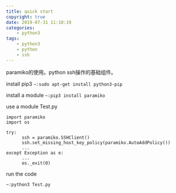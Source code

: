 ```yaml
---
title: quick start
copyright: true
date: 2019-07-31 11:10:19
categories:
    - python3
tags:
    - python3
    - python
    - ssh
---
```

paramiko的使用。python ssh操作的基础组件。

<!-- more -->

install pip3
```~:sudo apt-get install python3-pip```

install a module
```~:pip3 install paramiko```

use a module
Test.py
```
import paramiko
import os

try:
      ssh = paramiko.SSHClient()
      ssh.set_missing_host_key_policy(paramiko.AutoAddPolicy())
      ...
except Exception as e:
      ...
      os._exit(0)
```

run the code
```
~:python3 Test.py
```